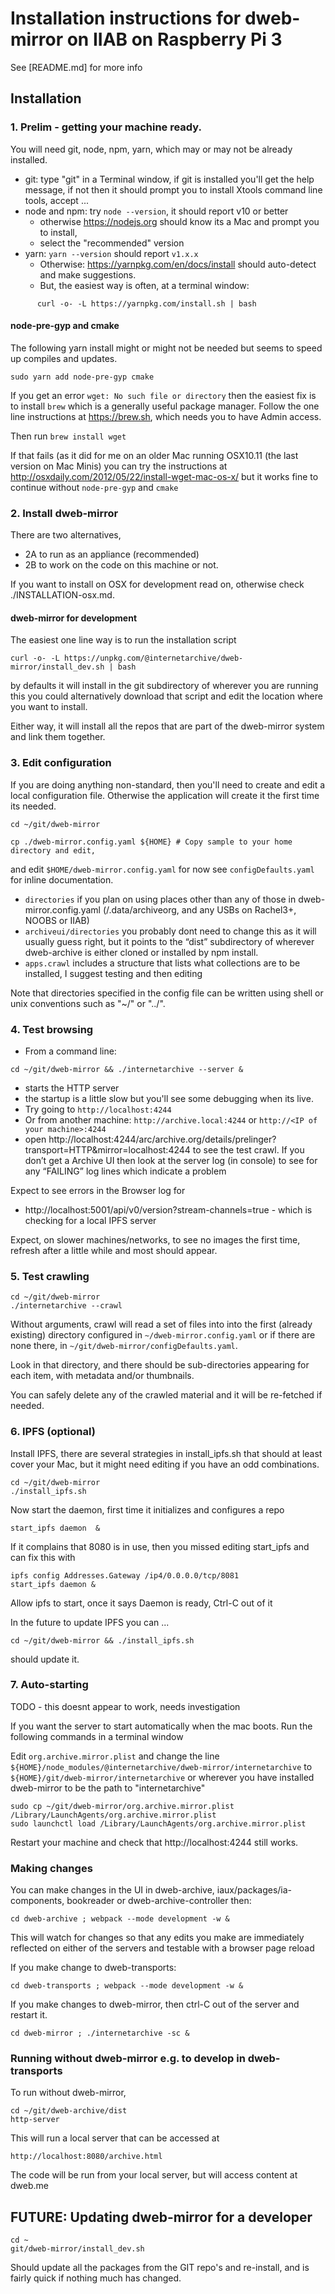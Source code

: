 # Installation instructions for dweb-mirror on IIAB on Raspberry Pi 3

See [README.md] for more info

## Installation
 
### 1. Prelim - getting your machine ready.

You will need git, node, npm, yarn, which may or may not be already installed.

* git: type "git" in a Terminal window, if git is installed you'll get the help message,
if not then it should prompt you to install Xtools command line tools, accept ...
* node and npm: try `node --version`, it should report v10 or better
  * otherwise https://nodejs.org should know its a Mac and prompt you to install, 
  * select the "recommended" version
* yarn: `yarn --version` should report `v1.x.x` 
  * Otherwise: https://yarnpkg.com/en/docs/install should auto-detect and make suggestions. 
  * But, the easiest way is often, at a terminal window: 
```
      curl -o- -L https://yarnpkg.com/install.sh | bash
```

#### node-pre-gyp and cmake
The following yarn install might or might not be needed but seems to speed 
up compiles and updates.
```
sudo yarn add node-pre-gyp cmake
```
If you get an error `wget: No such file or directory` 
then the easiest fix is to install `brew` which is a generally useful package manager.
Follow the one line instructions at https://brew.sh,  which needs you to have Admin access. 

Then run `brew install wget` 

If that fails (as it did for me on an older Mac running OSX10.11 (the last version on Mac Minis)
you can try the instructions at http://osxdaily.com/2012/05/22/install-wget-mac-os-x/
but it works fine to continue without `node-pre-gyp` and `cmake`

### 2. Install dweb-mirror

There are two alternatives, 
* 2A to run as an appliance (recommended)
* 2B to work on the code on this machine or not. 

If you want to install on OSX for development read on, otherwise check ./INSTALLATION-osx.md.

#### dweb-mirror for development

The easiest one line way is to run the installation script 
```
curl -o- -L https://unpkg.com/@internetarchive/dweb-mirror/install_dev.sh | bash
```
by defaults it will install in the git subdirectory of wherever you are running this
you could alternatively download that script and edit the location where you want to install. 

Either way, it will install all the repos that are part of the dweb-mirror system and link them together. 

### 3. Edit configuration

If you are doing anything non-standard, then you'll need to create and edit 
a local configuration file.  Otherwise the application will create it the first time its needed.
```
cd ~/git/dweb-mirror

cp ./dweb-mirror.config.yaml ${HOME} # Copy sample to your home directory and edit, 
```
and edit `$HOME/dweb-mirror.config.yaml` for now see `configDefaults.yaml` for inline documentation.

  * `directories` if you plan on using places other than any of those in dweb-mirror.config.yaml 
  (/.data/archiveorg, and any USBs on Rachel3+, NOOBS or IIAB)
  * `archiveui/directories` you probably dont need to change this as it will usually guess right, 
  but it points to the “dist” subdirectory of wherever dweb-archive is either cloned or installed by npm install.
  * `apps.crawl` includes a structure that lists what collections are to be installed, 
  I suggest testing and then editing
   
Note that directories specified in the config file can be written using shell or unix conventions such as "~/" or "../".

### 4. Test browsing

* From a command line:
```
cd ~/git/dweb-mirror && ./internetarchive --server &
```
* starts the HTTP server
* the startup is a little slow but you'll see some debugging when its live.
* Try going to `http://localhost:4244` 
* Or from another machine: `http://archive.local:4244` or `http://<IP of your machine>:4244`
* open http://localhost:4244/arc/archive.org/details/prelinger?transport=HTTP&mirror=localhost:4244
to see the test crawl.
If you don’t get a Archive UI then look at the server log (in console) 
to see for any “FAILING” log lines which indicate a problem

Expect to see errors in the Browser log for 
* http://localhost:5001/api/v0/version?stream-channels=true  - which is checking for a local IPFS server

Expect, on slower machines/networks, to see no images the first time, 
refresh after a little while and most should appear. 

### 5. Test crawling

```
cd ~/git/dweb-mirror
./internetarchive --crawl
```
Without arguments, crawl will read a set of files into into the first (already existing) directory
configured in `~/dweb-mirror.config.yaml` or if there are none there, in `~/git/dweb-mirror/configDefaults.yaml`. 

Look in that directory, and there should be sub-directories appearing for each item, with metadata and/or thumbnails.

You can safely delete any of the crawled material and it will be re-fetched if needed.

### 6. IPFS (optional)
Install IPFS, there are several strategies in install_ipfs.sh that should at least cover your Mac,
but it might need editing if you have an odd combinations.
```
cd ~/git/dweb-mirror
./install_ipfs.sh
```

Now start the daemon, first time it initializes and configures a repo
```
start_ipfs daemon  & 
```
If it complains that 8080 is in use, then you missed editing start_ipfs and can fix this with 
```
ipfs config Addresses.Gateway /ip4/0.0.0.0/tcp/8081
start_ipfs daemon &
```
Allow ipfs to start, once it says Daemon is ready, Ctrl-C out of it

In the future to update IPFS you can ...
```
cd ~/git/dweb-mirror && ./install_ipfs.sh
```
should update it.

### 7. Auto-starting

TODO - this doesnt appear to work, needs investigation

If you want the server to start automatically when the mac boots. 
Run the following commands in a terminal window

Edit `org.archive.mirror.plist` and 
change the line `${HOME}/node_modules/@internetarchive/dweb-mirror/internetarchive`
to `${HOME}/git/dweb-mirror/internetarchive` or wherever you have installed dweb-mirror
to be the path to "internetarchive"
```
sudo cp ~/git/dweb-mirror/org.archive.mirror.plist /Library/LaunchAgents/org.archive.mirror.plist
sudo launchctl load /Library/LaunchAgents/org.archive.mirror.plist
```

Restart your machine and check that http://localhost:4244 still works.

### Making changes
You can make changes in the UI in dweb-archive, iaux/packages/ia-components, bookreader 
or dweb-archive-controller then:
```
cd dweb-archive ; webpack --mode development -w &
```
This will watch for changes so that any edits you make are immediately reflected on either of the servers and testable with a browser page reload

If you make change to dweb-transports:
```
cd dweb-transports ; webpack --mode development -w &
```
If you make changes to dweb-mirror, then ctrl-C out of the server and restart it.
```
cd dweb-mirror ; ./internetarchive -sc &
```


### Running without dweb-mirror  e.g. to develop in dweb-transports

To run without dweb-mirror, 
```
cd ~/git/dweb-archive/dist
http-server
```
This will run a local server that can be accessed at 
```
http://localhost:8080/archive.html 
```
The code will be run from your local server, but will access content at dweb.me

## FUTURE: Updating dweb-mirror for a developer

```
cd ~
git/dweb-mirror/install_dev.sh
```
Should update all the packages from the GIT repo's and re-install, 
and is fairly quick if nothing much has changed.



